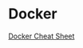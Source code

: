 # Docker

[Docker Cheat Sheet](https://github.com/wsargent/docker-cheat-sheet/blob/master/README.md)